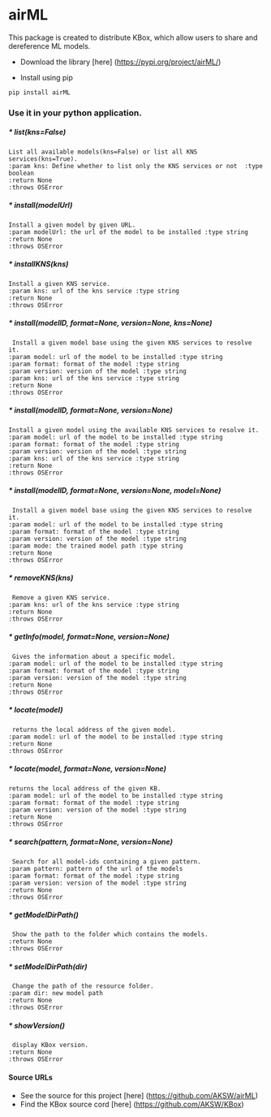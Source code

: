 # airML

This package is created to distribute KBox, which allow users to share and dereference ML models.

* Download the library [here] (https://pypi.org/project/airML/)

* Install using pip
```
pip install airML
```

### Use it in your python application.

##### * list(kns=False)
    List all available models(kns=False) or list all KNS services(kns=True).
    :param kns: Define whether to list only the KNS services or not  :type boolean
    :return None
    :throws OSError

##### * install(modelUrl)
    Install a given model by given URL.
    :param modelUrl: the url of the model to be installed :type string
    :return None
    :throws OSError
    

##### * installKNS(kns)
    Install a given KNS service.
    :param kns: url of the kns service :type string
    :return None
    :throws OSError

##### * install(modelID, format=None, version=None, kns=None)
     Install a given model base using the given KNS services to resolve it.
    :param model: url of the model to be installed :type string
    :param format: format of the model :type string
    :param version: version of the model :type string
    :param kns: url of the kns service :type string
    :return None
    :throws OSError

##### * install(modelID, format=None, version=None)
    Install a given model using the available KNS services to resolve it.
    :param model: url of the model to be installed :type string
    :param format: format of the model :type string
    :param version: version of the model :type string
    :param kns: url of the kns service :type string
    :return None
    :throws OSError

##### * install(modelID, format=None, version=None, model=None)
     Install a given model base using the given KNS services to resolve it.
    :param model: url of the model to be installed :type string
    :param format: format of the model :type string
    :param version: version of the model :type string
    :param mode: the trained model path :type string
    :return None
    :throws OSError

##### * removeKNS(kns)
     Remove a given KNS service.
    :param kns: url of the kns service :type string
    :return None
    :throws OSError

##### * getInfo(model, format=None, version=None)
     Gives the information about a specific model.
    :param model: url of the model to be installed :type string
    :param format: format of the model :type string
    :param version: version of the model :type string
    :return None
    :throws OSError

##### * locate(model)
     returns the local address of the given model.
    :param model: url of the model to be installed :type string
    :return None
    :throws OSError

##### * locate(model, format=None, version=None)
    returns the local address of the given KB.
    :param model: url of the model to be installed :type string
    :param format: format of the model :type string
    :param version: version of the model :type string
    :return None
    :throws OSError

##### * search(pattern, format=None, version=None)
     Search for all model-ids containing a given pattern.
    :param pattern: pattern of the url of the models
    :param format: format of the model :type string
    :param version: version of the model :type string
    :return None
    :throws OSError

##### * getModelDirPath()
     Show the path to the folder which contains the models.
    :return None
    :throws OSError

##### * setModelDirPath(dir)
     Change the path of the resource folder.
    :param dir: new model path
    :return None
    :throws OSError

##### * showVersion()
     display KBox version.
    :return None
    :throws OSError

#### Source URLs
* See the source for this project [here] (https://github.com/AKSW/airML)
* Find the KBox source cord [here] (https://github.com/AKSW/KBox)
